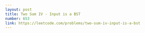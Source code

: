 ```yaml
---
layout: post
title: Two Sum IV - Input is a BST
number: 653
link: https://leetcode.com/problems/two-sum-iv-input-is-a-bst
---
```

